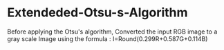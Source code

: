 # Extendeded-Otsu-s-Algorithm
Before applying the Otsu's algorithm, Converted the input RGB image to a gray scale Image using the formula : I=Round(0.299R+0.587G+0.114B)
